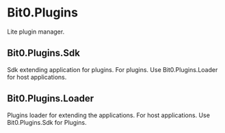 # Bit0.Plugins

Lite plugin manager. 

## Bit0.Plugins.Sdk

Sdk extending application for plugins. For plugins. Use Bit0.Plugins.Loader for host applications.

## Bit0.Plugins.Loader
Plugins loader for extending the applications. For host applications. Use Bit0.Plugins.Sdk for Plugins.
